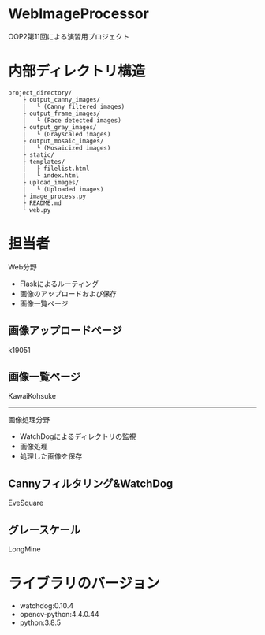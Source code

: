 # WebImageProcessor
OOP2第11回による演習用プロジェクト

# 内部ディレクトリ構造
    project_directory/
        ├ output_canny_images/
        |   └ (Canny filtered images)
        ├ output_frame_images/
        |   └ (Face detected images)
        ├ output_gray_images/
        |   └ (Grayscaled images)
        ├ output_mosaic_images/
        |   └ (Mosaicized images)
        ├ static/
        ├ templates/
        |   ├ filelist.html
        |   └ index.html
        ├ upload_images/
        |   └ (Uploaded images)
        ├ image_process.py
        ├ README.md
        └ web.py

# 担当者
Web分野

- Flaskによるルーティング
- 画像のアップロードおよび保存
- 画像一覧ページ

## 画像アップロードページ

k19051

## 画像一覧ページ

KawaiKohsuke
***
画像処理分野

- WatchDogによるディレクトリの監視
- 画像処理
- 処理した画像を保存

## Cannyフィルタリング&WatchDog

EveSquare

## グレースケール

LongMine

# ライブラリのバージョン
- watchdog:0.10.4
- opencv-python:4.4.0.44
- python:3.8.5
